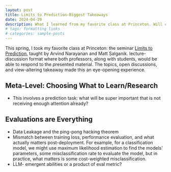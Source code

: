 ```yaml
---
layout: post
title: Limits to Prediction-Biggest Takeaways
date: 2024-04-29
description: What I learned from my favorite class at Princeton. Will continue to update as I parse through my notes.
# tags: formatting links
# categories: sample-posts
---
```


This spring, I took my favorite class at Princeton: the seminar [Limits to Prediction](https://msalganik.github.io/soc555-cos598J_s2024/), taught by Arvind Narayanan and Matt Salganik. lecture-discussion format where both professors, along with students, would be able to respond to the presented material. The topics, open discussions, and view-altering takeaway made this an eye-opening experience.

## Meta-Level: Choosing What to Learn/Research

- This involves a prediction task: what will be super important that is not receiving enough attention already?

## Evaluations are Everything

- Data Leakage and the ping-pong hacking theorem
- Mismatch between training loss, performance evaluation, and what actually matters post-deployment. For example, for a classification model, we might use maximum likelihood estimation to find the models' parameters, some misclassification rate to evaluate the model, but in practice, what matters is some cost-weighted misclassification.
- LLM- emergent abilities or a product of eval metric?

<!-- > We do not grow absolutely, chronologically. We grow sometimes in one dimension, and not in another, unevenly. We grow partially. We are relative. We are mature in one realm, childish in another.
> —Anais Nin -->
